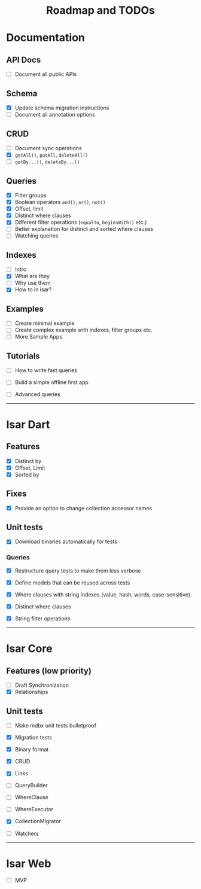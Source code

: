 <h1 align="center"> Roadmap and TODOs</p>


# Documentation

## API Docs

- [ ] Document all public APIs

## Schema

- [x] Update schema migration instructions
- [ ] Document all annotation options

## CRUD

- [ ] Document sync operations
- [x] `getAll()`, `putAll`, `deleteAll()`
- [ ] `getBy...()`, `deleteBy...()`

## Queries

- [x] Filter groups
- [x] Boolean operators `and()`, `or()`, `not()`
- [x] Offset, limit
- [x] Distinct where clauses
- [x] Different filter operations (`equalTo`, `beginsWith()` etc.)
- [ ] Better explanation for distinct and sorted where clauses
- [ ] Watching queries

## Indexes

- [ ] Intro
- [x] What are they
- [ ] Why use them
- [x] How to in isar?

## Examples

- [ ] Create minimal example
- [ ] Create complex example with indexes, filter groups etc.
- [ ] More Sample Apps

## Tutorials

- [ ] How to write fast queries
- [ ] Build a simple offline first app
- [ ] Advanced queries


----


# Isar Dart

## Features

- [x] Distinct by
- [x] Offset, Limit
- [x] Sorted by

## Fixes

- [x] Provide an option to change collection accessor names

## Unit tests

- [x] Download binaries automatically for tests

### Queries

- [x] Restructure query tests to make them less verbose
- [x] Define models that can be reused across tests
- [x] Where clauses with string indexes (value, hash, words, case-sensitive)
- [x] Distinct where clauses
- [x] String filter operations


----


# Isar Core

## Features (low priority)

- [ ] Draft Synchronization
- [x] Relationships

## Unit tests

- [ ] Make mdbx unit tests bulletproof
- [x] Migration tests
- [x] Binary format
- [x] CRUD
- [x] Links
- [ ] QueryBuilder
- [ ] WhereClause
- [ ] WhereExecutor
- [x] CollectionMigrator
- [ ] Watchers


----


# Isar Web

- [ ] MVP


